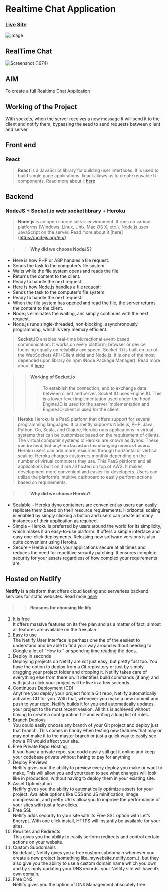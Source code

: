 # Realtime Chat Application

### [Live Site](tinyurl.com/gossip-chat-app)

![image](https://user-images.githubusercontent.com/49511150/115971730-c75e6980-a567-11eb-9638-8a78cdaf7cd8.png)

## RealTime Chat
![Screenshot (1674)](https://user-images.githubusercontent.com/49511150/115971843-713df600-a568-11eb-9475-05fcef6b430f.png)

## AIM 
To create a full Realtime Chat Application

## Working of the Project
With sockets, when the server receives a new message it will send it to the client and notify them, bypassing the need to send requests between client and server.

## Front end 
### React
> **React** is a JavaScript library for building user interfaces. It is used to build single page applications. React allows us to create reusable UI components. Read more about it [here](https://reactjs.org/)

## Backend 
### NodeJS + Socket.io web socket library + Heroku

>**Node.js** is an open source server environment. It runs on various platforms (Windows, Linux, Unix, Mac OS X, etc.). Node.js uses JavaScript on the server. Read more about it [here] (https://nodejs.org/en/)

>>#### Why did we choose NodeJS?
- Here is how PHP or ASP handles a file request:
- Sends the task to the computer's file system.
- Waits while the file system opens and reads the file.
- Returns the content to the client.
- Ready to handle the next request.
- Here is how Node.js handles a file request:
- Sends the task to the computer's file system.
- Ready to handle the next request.
- When the file system has opened and read the file, the server returns the content to the client.
- Node.js eliminates the waiting, and simply continues with the next request.
- Node.js runs single-threaded, non-blocking, asynchronously programming, which is very memory efficient.

> **Socket.IO** enables real-time bidirectional event-based communication. It works on every platform, browser or device, focusing equally on reliability and speed. Socket.IO is built on top of the WebSockets API (Client side) and Node.js. It is one of the most depended upon library on npm (Node Package Manager). Read more about it [here](https://socket.io/)

>>#### Working of Socket.io
>>>To establish the connection, and to exchange data between client and server, Socket.IO uses Engine.IO. This is a lower-level implementation used under the hood. Engine.IO is used for the server implementation and Engine.IO-client is used for the client.

> **Heroku** 
Heroku is a PaaS platform that offers support for several programming languages. It currently supports Node.js, PHP. Java, Python, Go, Scala, and Clojure. Heroku runs applications in virtual systems that can be customized based on the requirement of clients. The virtual computer systems of Heroku are known as dynos. These can be modified anytime based on the changing needs of users. Heroku users can add more resources through horizontal or vertical scaling.
Heroku charges customers monthly depending on the number of virtual computers they use. This PaaS platform and all applications built on it are all hosted on top of AWS. It makes development more convenient and easier for developers. Users can utilize the platform’s intuitive dashboard to easily perform actions based on requirements.

>>#### Why did we choose Heroku?
- Scalable – Heroku dyno containers are convenient as users can easily replicate them based on their resource requirements. Horizontal scaling is enabled by simply clicking a button and users can create as many instances of their application as required. 
- Simple – Heroku is preferred by users around the world for its simplicity, which makes it an easy-to-use platform. It offers a simple interface and easy one-click deployments. Releasing new software versions is also quite convenient using Heroku. 
- Secure – Heroku makes your applications secure at all times and reduces the need for repetitive security patching. It ensures complete security for your assets regardless of how complex your requirements are. 

## Hosted on Netlify

**Netifly** is a platform that offers cloud hosting and serverless backend services for static websites. Read more [here](https://www.netlify.com/)

>>#### Reasons for choosing Netlify
1. It is free  
It offers massive features on its free plan and as a matter of fact, almost all features are available on the free plan.
2. Easy to use  
The Netlify User Interface is perhaps one the of the easiest to understand and be able to find your way around without needing to Google a lot of “How to “ or spending time reading the docs. 
3. Deploy in seconds  
Deploying projects on Netlify are not just easy, but pretty fast too. You have the option to deploy from a Git repository or just by simply dragging your project folder and dropping it. Netlify takes care of everything else from there on. It identifies build commands (if any) and with just a click your project will be live in a few seconds
4. Continuous Deployment (CD)  
Anytime you deploy your project from a Git repo, Netlify automatically activates CD for you. With that, whenever you make a new commit and push to your repo, Netlify builds it for you and automatically updates your project to the most recent version. All this is achieved without having to create a configuration file and writing a long list of rules.
5. Branch Deploys  
You could easily choose any branch of your Git project and deploy just that branch. This comes in handy when testing new features that may or may not make it to the master branch or just a quick way to easily see how a PR would affect your site.
6. Free Private Repo Hosting  
If you have a private repo, you could easily still get it online and keep your codebase private without having to pay for anything. 
7. Deploy Previews  
Netlify gives you the ability to preview every deploy you make or want to make, This will allow you and your team to see what changes will look like in production, without having to deploy them in your existing site.
8. Asset Optimization  
Netlify gives you the ability to automatically optimize assets for your project. Available options like CSS and JS minification, image compression, and pretty URLs allow you to improve the performance of your sites with just a few clicks.
9. Free SSL  
Netlify adds security to your site with its Free SSL option with Let’s Encrypt. With one click install, HTTPS will instantly be available for your sites.
10. Rewrites and Redirects  
This gives you the ability to easily perform redirects and control certain actions on your website. 
11. Custom Subdomains  
By default, Netlify gives you a free custom subdomain whenever you create a new project (something like_mywebsite.netlify.com_), but they also give you the ability to use a custom domain name which you own and by simply updating your DNS records, your Netlify site will have it’s own domain.
12. Free DNS  
Netlify gives you the option of DNS Management absolutely free.


